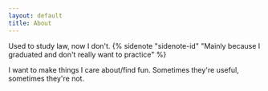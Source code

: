 ```yaml
---
layout: default
title: About
---
```

Used to study law, now I don't. {% sidenote "sidenote-id" "Mainly because I graduated and don't really want to practice" %}

I want to make things I care about/find fun. Sometimes they're useful, sometimes they're not.